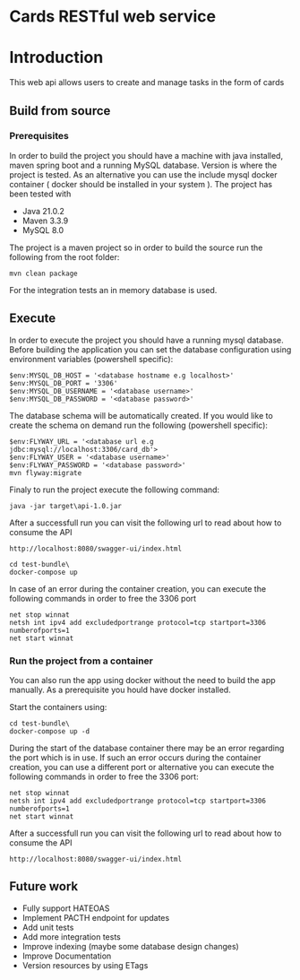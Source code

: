 # Cards RESTful web service

# Introduction
This web api allows users to create and manage tasks in the form of cards

## Build from source
### Prerequisites
In order to build the project you should have a machine with java installed, maven spring boot and a running MySQL database. Version is where the project is tested. As an alternative you can use the include mysql docker container ( docker should be installed in your system ). The project has been tested with
- Java 21.0.2
- Maven 3.3.9
- MySQL 8.0

The project is a maven project so in order to build the source run the following from the root folder:
```
mvn clean package
```

For the integration tests an in memory database is used.

## Execute

In order to execute the project you should have a running mysql database.
Before building the application you can set the database configuration using environment variables (powershell specific):
```
$env:MYSQL_DB_HOST = '<database hostname e.g localhost>'
$env:MYSQL_DB_PORT = '3306'
$env:MYSQL_DB_USERNAME = '<database username>'
$env:MYSQL_DB_PASSWORD = '<database password>'
```

The database schema will be automatically created. If you would like to create the schema on demand run the following (powershell specific):
```
$env:FLYWAY_URL = '<database url e.g jdbc:mysql://localhost:3306/card_db'> 
$env:FLYWAY_USER = '<database username>'
$env:FLYWAY_PASSWORD = '<database password>'
mvn flyway:migrate
```

Finaly to run the project execute the following command:

```
java -jar target\api-1.0.jar
```

After a successfull run you can visit the following url to read about how to consume the API
```
http://localhost:8080/swagger-ui/index.html
```




```
cd test-bundle\
docker-compose up
```
In case of an error during the container creation, you can execute the following commands in order to free the 3306 port
```
net stop winnat
netsh int ipv4 add excludedportrange protocol=tcp startport=3306 numberofports=1
net start winnat
```


### Run the project from a container
You can also run the app using docker without the need to build the app manually.
As a prerequisite you hould have docker installed.

Start the containers using:
```
cd test-bundle\
docker-compose up -d
```

During the start of the database container there may be an error regarding the port which is in use. If such an error occurs during the container creation, you can use a different port or alternative you can execute the following commands in order to free the 3306 port:
```
net stop winnat
netsh int ipv4 add excludedportrange protocol=tcp startport=3306 numberofports=1
net start winnat
```

After a successfull run you can visit the following url to read about how to consume the API
```
http://localhost:8080/swagger-ui/index.html
```


## Future work
- Fully support HATEOAS
- Implement PACTH endpoint for updates
- Add unit tests
- Add more integration tests
- Improve indexing (maybe some database design changes)
- Improve Documentation
- Version resources by using ETags
